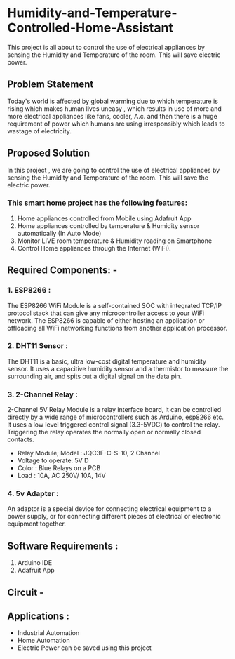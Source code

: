 # Humidity-and-Temperature-Controlled-Home-Assistant
This project is all about to control the use of electrical appliances by sensing the Humidity and Temperature of the room. This will save electric power.
## Problem Statement
Today's world is affected by global warming due to which temperature is rising
which makes human lives uneasy , which results in use of more and more
electrical appliances like fans, cooler, A.c. and then there is a huge requirement
of power which humans are using irresponsibly which leads to wastage of
electricity.
## Proposed Solution
In this project , we are going to control the use of electrical appliances by
sensing the Humidity and Temperature of the room. This will save the electric
power.
### This smart home project has the following features:
1. Home appliances controlled from Mobile using Adafruit App
2. Home appliances controlled by temperature & Humidity sensor
automatically (In Auto Mode)
3. Monitor LIVE room temperature & Humidity reading on Smartphone
4. Control Home appliances through the Internet (WiFi).
## Required Components: -
### 1. ESP8266 :
The ESP8266 WiFi Module is a self-contained SOC with integrated TCP/IP protocol
stack that can give any microcontroller access to your WiFi network. The ESP8266 is
capable of either hosting an application or offloading all WiFi networking functions
from another application processor.
### 2. DHT11 Sensor :
The DHT11 is a basic, ultra low-cost digital temperature and humidity sensor. It
uses a capacitive humidity sensor and a thermistor to measure the surrounding
air, and spits out a digital signal on the data pin.
### 3. 2-Channel Relay :
2-Channel 5V Relay Module is a relay interface board, it can be controlled
directly by a wide range of microcontrollers such as Arduino, esp8266 etc. It uses
a low level triggered control signal (3.3-5VDC) to control the relay. Triggering the
relay operates the normally open or normally closed contacts.
* Relay Module; Model : JQC3F-C-S-10, 2 Channel
* Voltage to operate: 5V D
* Color : Blue Relays on a PCB
* Load : 10A, AC 250V/ 10A, 14V
### 4. 5v Adapter :
An adaptor is a special device for connecting electrical equipment to a power
supply, or for connecting different pieces of electrical or electronic equipment
together.
## Software Requirements :
1. Arduino IDE
2. Adafruit App
## Circuit -
## Applications :
* Industrial Automation
* Home Automation
* Electric Power can be saved using this project
